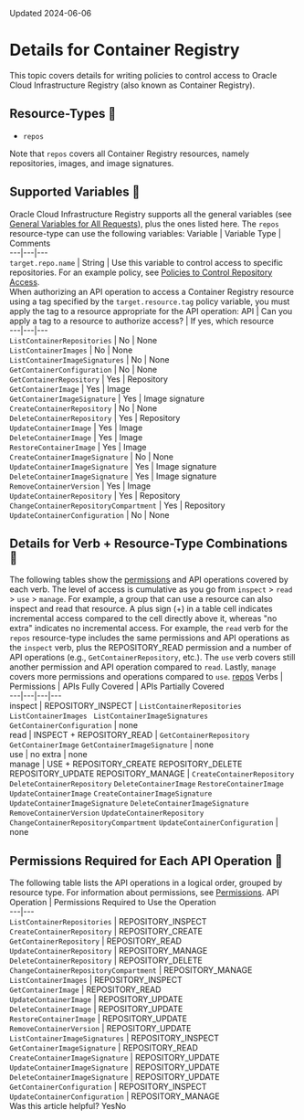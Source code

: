Updated 2024-06-06
# Details for Container Registry
This topic covers details for writing policies to control access to Oracle Cloud Infrastructure Registry (also known as Container Registry).
## Resource-Types 🔗 
  * `repos`


Note that `repos` covers all Container Registry resources, namely repositories, images, and image signatures.
## Supported Variables 🔗 
Oracle Cloud Infrastructure Registry supports all the general variables (see [General Variables for All Requests](https://docs.oracle.com/en-us/iaas/Content/Identity/Reference/policyreference.htm#General)), plus the ones listed here.
The `repos` resource-type can use the following variables:
Variable | Variable Type | Comments  
---|---|---  
`target.repo.name` | String | Use this variable to control access to specific repositories. For an example policy, see [Policies to Control Repository Access](https://docs.oracle.com/iaas/Content/Registry/Concepts/registrypolicyrepoaccess.htm).  
When authorizing an API operation to access a Container Registry resource using a tag specified by the `target.resource.tag` policy variable, you must apply the tag to a resource appropriate for the API operation:
API | Can you apply a tag to a resource to authorize access? | If yes, which resource  
---|---|---  
`ListContainerRepositories` | No | None  
`ListContainerImages` | No | None  
`ListContainerImageSignatures` | No | None  
`GetContainerConfiguration` | No | None  
`GetContainerRepository` | Yes | Repository  
`GetContainerImage` | Yes | Image  
`GetContainerImageSignature` | Yes | Image signature  
`CreateContainerRepository` | No | None  
`DeleteContainerRepository` | Yes | Repository  
`UpdateContainerImage` | Yes | Image  
`DeleteContainerImage` | Yes | Image  
`RestoreContainerImage` | Yes | Image  
`CreateContainerImageSignature` | No | None  
`UpdateContainerImageSignature` | Yes | Image signature  
`DeleteContainerImageSignature` | Yes | Image signature  
`RemoveContainerVersion` | Yes | Image  
`UpdateContainerRepository` | Yes | Repository  
`ChangeContainerRepositoryCompartment` | Yes | Repository  
`UpdateContainerConfiguration` | No | None  
## Details for Verb + Resource-Type Combinations 🔗 
The following tables show the [permissions](https://docs.oracle.com/iaas/Content/Identity/policies/permissions.htm) and API operations covered by each verb. The level of access is cumulative as you go from `inspect` > `read` > `use` > `manage`. For example, a group that can use a resource can also inspect and read that resource. A plus sign (+) in a table cell indicates incremental access compared to the cell directly above it, whereas "no extra" indicates no incremental access. 
For example, the `read` verb for the `repos` resource-type includes the same permissions and API operations as the `inspect` verb, plus the REPOSITORY_READ permission and a number of API operations (e.g., `GetContainerRepository`, etc.). The `use` verb covers still another permission and API operation compared to `read`. Lastly, `manage` covers more permissions and operations compared to `use`.
[repos](https://docs.oracle.com/en-us/iaas/Content/Identity/Reference/registrypolicyreference.htm)
Verbs | Permissions | APIs Fully Covered | APIs Partially Covered  
---|---|---|---  
inspect |  REPOSITORY_INSPECT |  `ListContainerRepositories` `ListContainerImages` ` ListContainerImageSignatures` `GetContainerConfiguration` |  none  
read |  INSPECT + REPOSITORY_READ |  `GetContainerRepository` `GetContainerImage` `GetContainerImageSignature` |  none  
use |  no extra |  none  
manage |  USE + REPOSITORY_CREATE REPOSITORY_DELETE REPOSITORY_UPDATE REPOSITORY_MANAGE |  `CreateContainerRepository` `DeleteContainerRepository` `DeleteContainerImage` `RestoreContainerImage` `UpdateContainerImage` `CreateContainerImageSignature` `UpdateContainerImageSignature` `DeleteContainerImageSignature` `RemoveContainerVersion` `UpdateContainerRepository` `ChangeContainerRepositoryCompartment` `UpdateContainerConfiguration` |  none  
## Permissions Required for Each API Operation 🔗 
The following table lists the API operations in a logical order, grouped by resource type.
For information about permissions, see [Permissions](https://docs.oracle.com/en-us/iaas/Content/Identity/Concepts/policyadvancedfeatures.htm#Permissi).
API Operation | Permissions Required to Use the Operation  
---|---  
`ListContainerRepositories` | REPOSITORY_INSPECT  
`CreateContainerRepository` | REPOSITORY_CREATE  
`GetContainerRepository` | REPOSITORY_READ  
`UpdateContainerRepository` | REPOSITORY_MANAGE  
`DeleteContainerRepository` | REPOSITORY_DELETE  
`ChangeContainerRepositoryCompartment` | REPOSITORY_MANAGE  
`ListContainerImages` | REPOSITORY_INSPECT  
`GetContainerImage` | REPOSITORY_READ  
`UpdateContainerImage` | REPOSITORY_UPDATE  
`DeleteContainerImage` | REPOSITORY_UPDATE  
`RestoreContainerImage` | REPOSITORY_UPDATE  
`RemoveContainerVersion` | REPOSITORY_UPDATE  
`ListContainerImageSignatures` | REPOSITORY_INSPECT  
`GetContainerImageSignature` | REPOSITORY_READ  
`CreateContainerImageSignature` | REPOSITORY_UPDATE  
`UpdateContainerImageSignature` | REPOSITORY_UPDATE  
`DeleteContainerImageSignature` | REPOSITORY_UPDATE  
`GetContainerConfiguration` | REPOSITORY_INSPECT  
`UpdateContainerConfiguration` | REPOSITORY_MANAGE  
Was this article helpful?
YesNo

